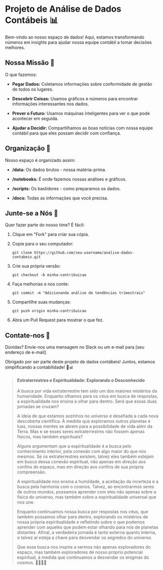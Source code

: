 # Projeto de Análise de Dados Contábeis 📊

Bem-vindo ao nosso espaço de dados! Aqui, estamos transformando números em insights para ajudar nossa equipe contábil a tomar decisões melhores.

## Nossa Missão 🚀

O que fazemos:

- **Pegar Dados:** Coletamos informações sobre conformidade de gestão de todos os lugares.

- **Descobrir Coisas:** Usamos gráficos e números para encontrar informações interessantes nos dados.

- **Prever o Futuro:** Usamos máquinas inteligentes para ver o que pode acontecer em seguida.

- **Ajudar a Decidir:** Compartilhamos as boas notícias com nossa equipe contábil para que eles possam decidir com confiança.

## Organização 📂

Nosso espaço é organizado assim:

- **/data:** Os dados brutos - nossa matéria-prima.

- **/notebooks:** É onde fazemos nossas análises e gráficos.

- **/scripts:** Os bastidores - como preparamos os dados.

- **/docs:** Todas as informações que você precisa.

## Junte-se a Nós 🤝

Quer fazer parte do nosso time? É fácil:

1. Clique em "Fork" para criar sua cópia.

2. Copie para o seu computador:

   ```
   git clone https://github.com/seu-username/analise-dados-contabeis.git
   ```

3. Crie sua própria versão:

   ```
   git checkout -b minha-contribuicao
   ```

4. Faça melhorias e nos conte:

   ```
   git commit -m "Adicionando análise de tendências trimestrais"
   ```

5. Compartilhe suas mudanças:

   ```
   git push origin minha-contribuicao
   ```

6. Abra um Pull Request para mostrar o que fez.


## Contate-nos 📧

Dúvidas? Envie-nos uma mensagem no Slack ou um e-mail para [seu endereço de e-mail].

Obrigado por ser parte deste projeto de dados contábeis! Juntos, estamos simplificando a contabilidade! 🚀📊

> #### Extraterrestres e Espiritualidade: Explorando o Desconhecido
>
> A busca por vida extraterrestre tem sido um dos maiores mistérios da humanidade. Enquanto olhamos para os céus em busca de respostas, a espiritualidade nos ensina a olhar para dentro. Será que essas duas jornadas se cruzam?
>
> A ideia de que estamos sozinhos no universo é desafiada a cada nova descoberta científica. À medida que exploramos outros planetas e luas, nossas mentes se abrem para a possibilidade de vida além da Terra. Mas e se esses seres extraterrestres não fossem apenas físicos, mas também espirituais?
>
> Alguns argumentam que a espiritualidade é a busca pelo conhecimento interior, pela conexão com algo maior do que nós mesmos. Se os extraterrestres existem, talvez eles também estejam em busca dessa conexão espiritual, não apenas em direção aos confins do espaço, mas em direção aos confins de sua própria compreensão.
>
> A espiritualidade nos ensina a humildade, a aceitação da incerteza e a busca pela harmonia com o cosmos. Talvez, ao encontrarmos seres de outros mundos, possamos aprender com eles não apenas sobre a física do universo, mas também sobre a espiritualidade universal que nos une.
>
> Enquanto continuamos nossa busca por respostas nos céus, que também possamos olhar para dentro, explorando os mistérios de nossa própria espiritualidade e refletindo sobre o que podemos aprender com aqueles que podem estar olhando para nós de planetas distantes. Afinal, a verdadeira jornada é tanto externa quanto interna, e talvez aí esteja a chave para desvendar os segredos do universo.
>
> Que essa busca nos inspire a sermos não apenas exploradores do espaço, mas também exploradores de nosso próprio potencial espiritual, à medida que continuamos a desvendar os enigmas do cosmos. 🌌🌟🧘‍♂️

